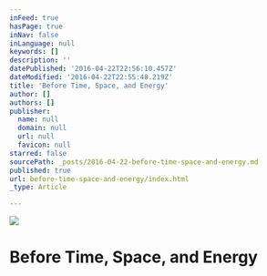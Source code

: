 ```yaml
---
inFeed: true
hasPage: true
inNav: false
inLanguage: null
keywords: []
description: ''
datePublished: '2016-04-22T22:56:10.457Z'
dateModified: '2016-04-22T22:55:48.219Z'
title: 'Before Time, Space, and Energy'
author: []
authors: []
publisher:
  name: null
  domain: null
  url: null
  favicon: null
starred: false
sourcePath: _posts/2016-04-22-before-time-space-and-energy.md
published: true
url: before-time-space-and-energy/index.html
_type: Article

---
```

![](https://the-grid-user-content.s3-us-west-2.amazonaws.com/5d2b3a2f-86a2-402b-b9f4-6ac1ab8b8884.jpg)

# Before Time, Space, and Energy